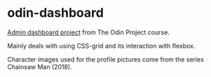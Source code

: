 # odin-dashboard
[Admin dashboard project](https://www.theodinproject.com/lessons/node-path-intermediate-html-and-css-admin-dashboard/project_submissions) from The Odin Project course.

Mainly deals with using CSS-grid and its interaction with flexbox.

Character images used for the profile pictures come from the series Chainsaw Man (2018).